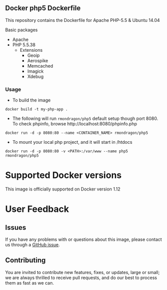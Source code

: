 ## Docker php5 Dockerfile

This repository contains the Dockerfile for Apache PHP-5.5 & Ubuntu 14.04

Basic packages

- Apache
- PHP 5.5.38
    - Extensions
        - Geoip 
        - Aerospike 
        - Memcached 
        - Imagick
        - Xdebug

### Usage

* To build the image

```
docker build -t my-php-app .
```

* The following will run `rmondragon/php5` default setup though port 8080. To check phpinfo, browse http://localhost:8080/phpinfo.php

```
docker run -d -p 8080:80 --name <CONTAINER_NAME> rmondragon/php5
```

* To mount your local php project, and it will start in <PATH>/htdocs

```
docker run -d -p 8080:80 -v <PATH>:/var/www --name php5 rmondragon/php5
```


# Supported Docker versions

This image is officially supported on Docker version 1.12

# User Feedback

## Issues

If you have any problems with or questions about this image, please contact us through a [GitHub issue](https://github.com/rmondragon/docker-php5/issues).


## Contributing

You are invited to contribute new features, fixes, or updates, large or small; we are always thrilled to receive pull requests, and do our best to process them as fast as we can.
